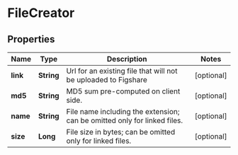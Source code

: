
# FileCreator

## Properties
Name | Type | Description | Notes
------------ | ------------- | ------------- | -------------
**link** | **String** | Url for an existing file that will not be uploaded to Figshare |  [optional]
**md5** | **String** | MD5 sum pre-computed on client side. |  [optional]
**name** | **String** | File name including the extension; can be omitted only for linked files. |  [optional]
**size** | **Long** | File size in bytes; can be omitted only for linked files. |  [optional]



